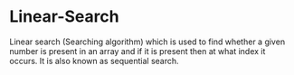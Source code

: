 # Linear-Search
Linear search (Searching algorithm) which is used to find whether a given number is present in an array and if it is present then at what index it occurs. 
It is also known as sequential search.
